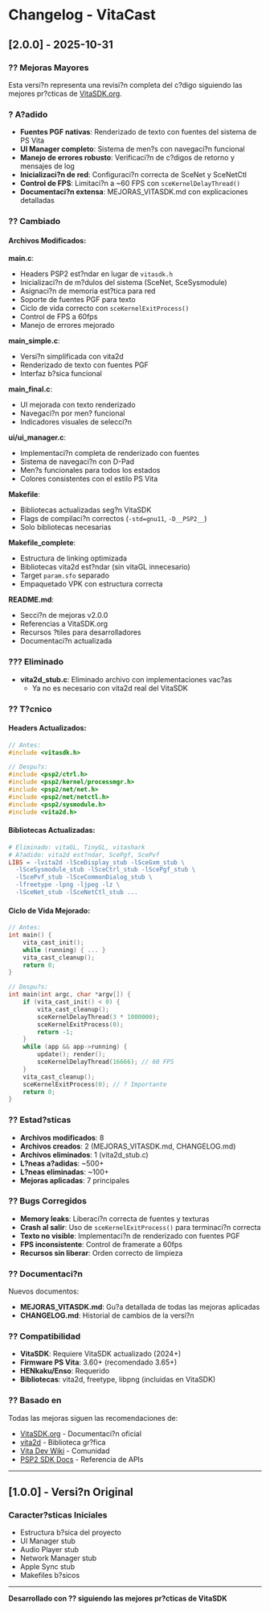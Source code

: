 # Changelog - VitaCast

## [2.0.0] - 2025-10-31

### ?? Mejoras Mayores

Esta versi?n representa una revisi?n completa del c?digo siguiendo las mejores pr?cticas de [VitaSDK.org](https://vitasdk.org).

### ? A?adido

- **Fuentes PGF nativas**: Renderizado de texto con fuentes del sistema de PS Vita
- **UI Manager completo**: Sistema de men?s con navegaci?n funcional
- **Manejo de errores robusto**: Verificaci?n de c?digos de retorno y mensajes de log
- **Inicializaci?n de red**: Configuraci?n correcta de SceNet y SceNetCtl
- **Control de FPS**: Limitaci?n a ~60 FPS con `sceKernelDelayThread()`
- **Documentaci?n extensa**: MEJORAS_VITASDK.md con explicaciones detalladas

### ?? Cambiado

#### Archivos Modificados:

**main.c**:
- Headers PSP2 est?ndar en lugar de `vitasdk.h`
- Inicializaci?n de m?dulos del sistema (SceNet, SceSysmodule)
- Asignaci?n de memoria est?tica para red
- Soporte de fuentes PGF para texto
- Ciclo de vida correcto con `sceKernelExitProcess()`
- Control de FPS a 60fps
- Manejo de errores mejorado

**main_simple.c**:
- Versi?n simplificada con vita2d
- Renderizado de texto con fuentes PGF
- Interfaz b?sica funcional

**main_final.c**:
- UI mejorada con texto renderizado
- Navegaci?n por men? funcional
- Indicadores visuales de selecci?n

**ui/ui_manager.c**:
- Implementaci?n completa de renderizado con fuentes
- Sistema de navegaci?n con D-Pad
- Men?s funcionales para todos los estados
- Colores consistentes con el estilo PS Vita

**Makefile**:
- Bibliotecas actualizadas seg?n VitaSDK
- Flags de compilaci?n correctos (`-std=gnu11`, `-D__PSP2__`)
- Solo bibliotecas necesarias

**Makefile_complete**:
- Estructura de linking optimizada
- Bibliotecas vita2d est?ndar (sin vitaGL innecesario)
- Target `param.sfo` separado
- Empaquetado VPK con estructura correcta

**README.md**:
- Secci?n de mejoras v2.0.0
- Referencias a VitaSDK.org
- Recursos ?tiles para desarrolladores
- Documentaci?n actualizada

### ??? Eliminado

- **vita2d_stub.c**: Eliminado archivo con implementaciones vac?as
  - Ya no es necesario con vita2d real del VitaSDK

### ?? T?cnico

#### Headers Actualizados:
```c
// Antes:
#include <vitasdk.h>

// Despu?s:
#include <psp2/ctrl.h>
#include <psp2/kernel/processmgr.h>
#include <psp2/net/net.h>
#include <psp2/net/netctl.h>
#include <psp2/sysmodule.h>
#include <vita2d.h>
```

#### Bibliotecas Actualizadas:
```makefile
# Eliminado: vitaGL, TinyGL, vitashark
# A?adido: vita2d est?ndar, ScePgf, ScePvf
LIBS = -lvita2d -lSceDisplay_stub -lSceGxm_stub \
  -lSceSysmodule_stub -lSceCtrl_stub -lScePgf_stub \
  -lScePvf_stub -lSceCommonDialog_stub \
  -lfreetype -lpng -ljpeg -lz \
  -lSceNet_stub -lSceNetCtl_stub ...
```

#### Ciclo de Vida Mejorado:
```c
// Antes:
int main() {
    vita_cast_init();
    while (running) { ... }
    vita_cast_cleanup();
    return 0;
}

// Despu?s:
int main(int argc, char *argv[]) {
    if (vita_cast_init() < 0) {
        vita_cast_cleanup();
        sceKernelDelayThread(3 * 1000000);
        sceKernelExitProcess(0);
        return -1;
    }
    while (app && app->running) {
        update(); render();
        sceKernelDelayThread(16666); // 60 FPS
    }
    vita_cast_cleanup();
    sceKernelExitProcess(0); // ? Importante
    return 0;
}
```

### ?? Estad?sticas

- **Archivos modificados**: 8
- **Archivos creados**: 2 (MEJORAS_VITASDK.md, CHANGELOG.md)
- **Archivos eliminados**: 1 (vita2d_stub.c)
- **L?neas a?adidas**: ~500+
- **L?neas eliminadas**: ~100+
- **Mejoras aplicadas**: 7 principales

### ?? Bugs Corregidos

- **Memory leaks**: Liberaci?n correcta de fuentes y texturas
- **Crash al salir**: Uso de `sceKernelExitProcess()` para terminaci?n correcta
- **Texto no visible**: Implementaci?n de renderizado con fuentes PGF
- **FPS inconsistente**: Control de framerate a 60fps
- **Recursos sin liberar**: Orden correcto de limpieza

### ?? Documentaci?n

Nuevos documentos:
- **MEJORAS_VITASDK.md**: Gu?a detallada de todas las mejoras aplicadas
- **CHANGELOG.md**: Historial de cambios de la versi?n

### ?? Compatibilidad

- **VitaSDK**: Requiere VitaSDK actualizado (2024+)
- **Firmware PS Vita**: 3.60+ (recomendado 3.65+)
- **HENkaku/Enso**: Requerido
- **Bibliotecas**: vita2d, freetype, libpng (incluidas en VitaSDK)

### ?? Basado en

Todas las mejoras siguen las recomendaciones de:
- [VitaSDK.org](https://vitasdk.org) - Documentaci?n oficial
- [vita2d](https://github.com/xerpi/vita2d) - Biblioteca gr?fica
- [Vita Dev Wiki](https://vitadevwiki.com) - Comunidad
- [PSP2 SDK Docs](https://docs.vitasdk.org) - Referencia de APIs

---

## [1.0.0] - Versi?n Original

### Caracter?sticas Iniciales

- Estructura b?sica del proyecto
- UI Manager stub
- Audio Player stub
- Network Manager stub
- Apple Sync stub
- Makefiles b?sicos

---

**Desarrollado con ?? siguiendo las mejores pr?cticas de VitaSDK**
